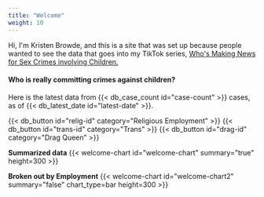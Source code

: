 ```yaml
---
title: "Welcome"
weight: 10
---
```

Hi, I'm Kristen Browde, and this is a site that was set up because
people wanted to see the data that goes into my TikTok series,
[Who's Making News for Sex Crimes involving Children.](#tiktok)

#### Who is really committing crimes against children?

Here is the latest data from {{< db_case_count id="case-count" >}} cases, as of {{< db_latest_date id="latest-date" >}}.

<div class="horizontal">
{{< db_button id="relig-id" category="Religious Employment" >}}
{{< db_button id="trans-id" category="Trans" >}}
{{< db_button id="drag-id" category="Drag Queen" >}}
</div>

**Summarized data**
{{< welcome-chart id="welcome-chart" summary="true" height=300 >}}

**Broken out by Employment**
{{< welcome-chart id="welcome-chart2" summary="false" chart_type=bar height=300 >}}
